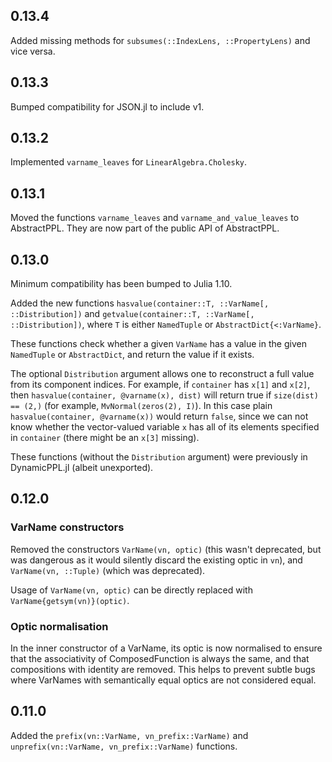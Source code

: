 ## 0.13.4

Added missing methods for `subsumes(::IndexLens, ::PropertyLens)` and vice versa.

## 0.13.3

Bumped compatibility for JSON.jl to include v1.

## 0.13.2

Implemented `varname_leaves` for `LinearAlgebra.Cholesky`.

## 0.13.1

Moved the functions `varname_leaves` and `varname_and_value_leaves` to AbstractPPL.
They are now part of the public API of AbstractPPL.

## 0.13.0

Minimum compatibility has been bumped to Julia 1.10.

Added the new functions `hasvalue(container::T, ::VarName[, ::Distribution])` and `getvalue(container::T, ::VarName[, ::Distribution])`, where `T` is either `NamedTuple` or `AbstractDict{<:VarName}`.

These functions check whether a given `VarName` has a value in the given `NamedTuple` or `AbstractDict`, and return the value if it exists.

The optional `Distribution` argument allows one to reconstruct a full value from its component indices.
For example, if `container` has `x[1]` and `x[2]`, then `hasvalue(container, @varname(x), dist)` will return true if `size(dist) == (2,)` (for example, `MvNormal(zeros(2), I)`).
In this case plain `hasvalue(container, @varname(x))` would return `false`, since we can not know whether the vector-valued variable `x` has all of its elements specified in `container` (there might be an `x[3]` missing).

These functions (without the `Distribution` argument) were previously in DynamicPPL.jl (albeit unexported).

## 0.12.0

### VarName constructors

Removed the constructors `VarName(vn, optic)` (this wasn't deprecated, but was dangerous as it would silently discard the existing optic in `vn`), and `VarName(vn, ::Tuple)` (which was deprecated).

Usage of `VarName(vn, optic)` can be directly replaced with `VarName{getsym(vn)}(optic)`.

### Optic normalisation

In the inner constructor of a VarName, its optic is now normalised to ensure that the associativity of ComposedFunction is always the same, and that compositions with identity are removed.
This helps to prevent subtle bugs where VarNames with semantically equal optics are not considered equal.

## 0.11.0

Added the `prefix(vn::VarName, vn_prefix::VarName)` and `unprefix(vn::VarName, vn_prefix::VarName)` functions.
